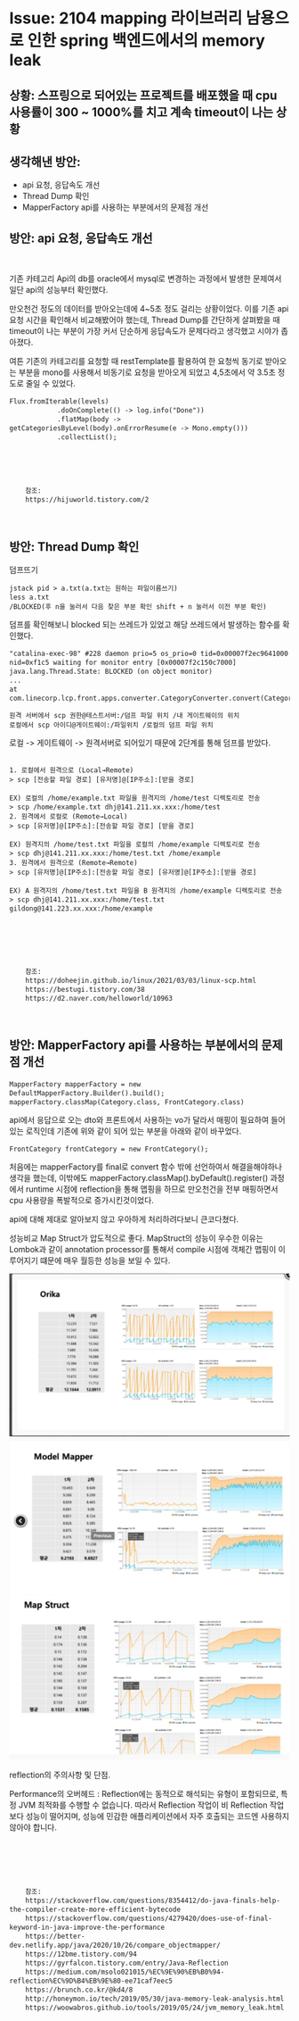 <!--
author: Dailyscat
purpose: issue arrange
rules:
 (1) 헤더와 문단사이
    <br/>
    <br/>
 (2) 코드가 작성되는 부분은 >로 정리
 (3) 참조는 해당 내용 바로 아래
    <br/>
    <br/>
 (4) 명령어는 bold
 (5) 방안은 ## 안의 과정은 ###
-->

# Issue: 2104 mapping 라이브러리 남용으로 인한 spring 백엔드에서의 memory leak

## 상황: 스프링으로 되어있는 프로젝트를 배포했을 때 cpu 사용률이 300 ~ 1000%를 치고 계속 timeout이 나는 상황

## 생각해낸 방안:

- api 요청, 응답속도 개선
- Thread Dump 확인
- MapperFactory api를 사용하는 부분에서의 문제점 개선

## 방안: api 요청, 응답속도 개선

<br/>

기존 카테고리 Api의 db를 oracle에서 mysql로 변경하는 과정에서 발생한 문제여서 일단 api의 성능부터 확인했다.

만오천건 정도의 데이터를 받아오는데에 4~5초 정도 걸리는 상황이었다. 이를 기존 api 요청 시간을 확인해서 비교해봤어야 했는데, Thread Dump를 간단하게 살펴봤을 때 timeout이 나는 부분이 가장 커서 단순하게 응답속도가 문제다라고 생각했고 시야가 좁아졌다.

여튼 기존의 카테고리를 요청할 때 restTemplate를 활용하여 한 요청씩 동기로 받아오는 부분을 mono를 사용해서 비동기로 요청을 받아오게 되었고 4,5초에서 약 3.5초 정도로 줄일 수 있었다.

```
Flux.fromIterable(levels)
			.doOnComplete(() -> log.info("Done"))
			.flatMap(body -> getCategoriesByLevel(body).onErrorResume(e -> Mono.empty()))
			.collectList();

```

<br/>
<br/>
<br/>

        참조:
        https://hijuworld.tistory.com/2

<br/>

## 방안: Thread Dump 확인

덤프뜨기

```
jstack pid > a.txt(a.txt는 원하는 파일이름쓰기)
less a.txt
/BLOCKED(후 n을 눌러서 다음 찾은 부분 확인 shift + n 눌러서 이전 부분 확인)
```

덤프를 확인해보니 blocked 되는 쓰레드가 있었고 해당 쓰레드에서 발생하는 함수를 확인했다.

```
"catalina-exec-98" #228 daemon prio=5 os_prio=0 tid=0x00007f2ec9641000 nid=0xf1c5 waiting for monitor entry [0x00007f2c150c7000]
java.lang.Thread.State: BLOCKED (on object monitor)
...
at com.linecorp.lcp.front.apps.converter.CategoryConverter.convert(CategoryConverter.java:50)
```


```
원격 서버에서 scp 권한@테스트서버:/덤프 파일 위치 /내 게이트웨이의 위치
로컬에서 scp 아이디@게이트웨이:/파일위치 /로컬의 덤프 파일 위치
```

로컬 -> 게이트웨이 -> 원격서버로 되어있기 때문에 2단계를 통해 덤프를 받았다.



```

1. 로컬에서 원격으로 (Local→Remote)
> scp [전송할 파일 경로] [유저명]@[IP주소]:[받을 경로]

EX) 로컬의 /home/example.txt 파일을 원격지의 /home/test 디렉토리로 전송
> scp /home/example.txt dhj@141.211.xx.xxx:/home/test
2. 원격에서 로컬로 (Remote→Local)
> scp [유저명]@[IP주소]:[전송할 파일 경로] [받을 경로]

EX) 원격지의 /home/test.txt 파일을 로컬의 /home/example 디렉토리로 전송
> scp dhj@141.211.xx.xxx:/home/test.txt /home/example
3. 원격에서 원격으로 (Remote→Remote)
> scp [유저명]@[IP주소]:[전송할 파일 경로] [유저명]@[IP주소]:[받을 경로]

EX) A 원격지의 /home/test.txt 파일을 B 원격지의 /home/example 디렉토리로 전송
> scp dhj@141.211.xx.xxx:/home/test.txt gildong@141.223.xx.xxx:/home/example

```

<br/>

<br/>
<br/>
<br/>

        참조:
        https://doheejin.github.io/linux/2021/03/03/linux-scp.html
        https://bestugi.tistory.com/38
        https://d2.naver.com/helloworld/10963

<br/>

## 방안: MapperFactory api를 사용하는 부분에서의 문제점 개선

```
MapperFactory mapperFactory = new DefaultMapperFactory.Builder().build();
mapperFactory.classMap(Category.class, FrontCategory.class)
```
api에서 응답으로 오는 dto와 프론트에서 사용하는 vo가 달라서 매핑이 필요하여 들어있는 로직인데 기존에 위와 같이 되어 있는 부분을 아래와 같이 바꾸었다.

```
FrontCategory frontCategory = new FrontCategory();
```

처음에는 mapperFactory를 final로 convert 함수 밖에 선언하여서 해결을해야하나 생각을 했는데, 이밖에도 mapperFactory.classMap().byDefault().register() 과정에서 runtime 시점에 reflection을 통해 맵핑을 하므로 만오천건을 전부 매핑하면서 cpu 사용량을 폭발적으로 증가시킨것이었다.

api에 대해 제대로 알아보지 않고 우아하게 처리하려다보니 큰코다쳤다.


성능비교 Map Struct가 압도적으로 좋다.
MapStruct의 성능이 우수한 이유는 Lombok과 같이 annotation processor를 통해서 compile 시점에 객체간 맵핑이 이루어지기 떄문에 매우 월등한 성능을 보일 수 있다.

![](./image/2021-04-11-23-38-24.png)
![](./image/2021-04-11-23-38-54.png)
![](./image/2021-04-11-23-39-24.png)

reflection의 주의사항 및 단점.

Performance의 오버헤드 : Reflection에는 동적으로 해석되는 유형이 포함되므로, 특정 JVM 최적화를 수행할 수 없습니다. 따라서 Reflection 작업이 비 Reflection 작업보다 성능이 떨어지며, 성능에 민감한 애플리케이션에서 자주 호출되는 코드엔 사용하지 않아야 합니다.

<br/>

<br/>
<br/>
<br/>

        참조:
        https://stackoverflow.com/questions/8354412/do-java-finals-help-the-compiler-create-more-efficient-bytecode
        https://stackoverflow.com/questions/4279420/does-use-of-final-keyword-in-java-improve-the-performance
        https://better-dev.netlify.app/java/2020/10/26/compare_objectmapper/
        https://12bme.tistory.com/94
        https://gyrfalcon.tistory.com/entry/Java-Reflection
        https://medium.com/msolo021015/%EC%9E%90%EB%B0%94-reflection%EC%9D%B4%EB%9E%80-ee71caf7eec5
        https://brunch.co.kr/@kd4/8
        http://honeymon.io/tech/2019/05/30/java-memory-leak-analysis.html
        https://woowabros.github.io/tools/2019/05/24/jvm_memory_leak.html

<br/>
